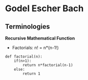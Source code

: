 # Godel Escher Bach

## Terminologies

__Recursive Mathematical Function__
- Factorials: n! = n*(n-1!) 

```
def factorial(n):
    if(n>1):
        return n*factorial(n-1)
    else:
        return 1
```
